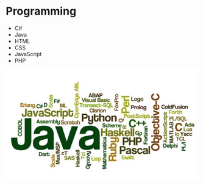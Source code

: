 # Programming

<ul>
    <li>C#</li>
    <li>Java</li>
    <li>HTML</li>
    <li>CSS</li>
    <li>JavaScript</li>
    <li>PHP</li>
</ul>

<img src="img/programming-languages.jpg">
